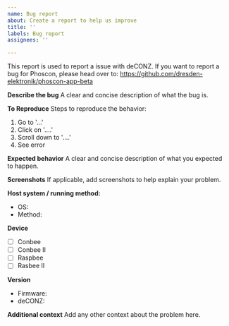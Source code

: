 ```yaml
---
name: Bug report
about: Create a report to help us improve
title: ''
labels: Bug report
assignees: ''

---
```


This report is used to report a issue with deCONZ. If you want to report a bug for Phoscon, please head over to: https://github.com/dresden-elektronik/phoscon-app-beta

**Describe the bug**
A clear and concise description of what the bug is.

**To Reproduce**
Steps to reproduce the behavior:
1. Go to '...'
2. Click on '....'
3. Scroll down to '....'
4. See error

**Expected behavior**
A clear and concise description of what you expected to happen.

**Screenshots**
If applicable, add screenshots to help explain your problem.

**Host system / running method:**
 - OS: 
 - Method:

**Device**
 - [ ] Conbee
 - [ ] Conbee II
 - [ ] Raspbee 
 - [ ] Rasbee II

**Version**
 - Firmware: 
 - deCONZ: 

**Additional context**
Add any other context about the problem here.
